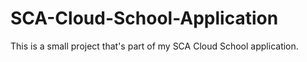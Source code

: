 # SCA-Cloud-School-Application
This is a small project that's part of my SCA Cloud School application.

